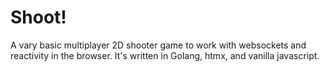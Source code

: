 # Shoot!
A vary basic multiplayer 2D shooter game to work with websockets and reactivity in the browser. It's written
in Golang, htmx, and vanilla javascript.
